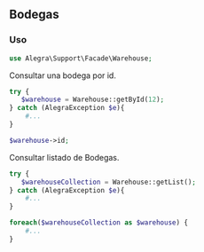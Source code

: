 
## Bodegas

### Uso

```php
use Alegra\Support\Facade\Warehouse;
```

Consultar una bodega por id.

```php
try {
   $warehouse = Warehouse::getById(12);
} catch (AlegraException $e){
    #...
}

$warehouse->id;
```

Consultar listado de Bodegas.

```php
try {
   $warehouseCollection = Warehouse::getList();
} catch (AlegraException $e){
    #...
}

foreach($warehouseCollection as $warehouse) {
    #...
}
```